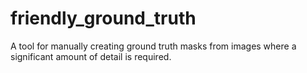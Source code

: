# friendly_ground_truth
A tool for manually creating ground truth masks from images where a significant amount of detail is required.
